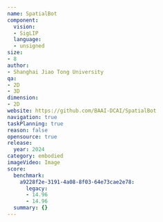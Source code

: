 ```yaml
---
name: SpatialBot
component:
  vision:
  - SigLIP
  language:
  - unsigned
size:
- 8
author:
- Shanghai Jiao Tong University
qa:
- 2D
- 3D
dimension:
- 2D
website: https://github.com/BAAI-DCAI/SpatialBot
navigation: true
taskPlanning: true
reason: false
opensource: true
release:
  year: 2024
category: embodied
imageVideo: Image
score:
  benchmark:
    a9228f2e-3191-4a08-8f03-64e73cae2e78:
      legacy:
      - 14.96
      - 14.96
  summary: {}
---
```


